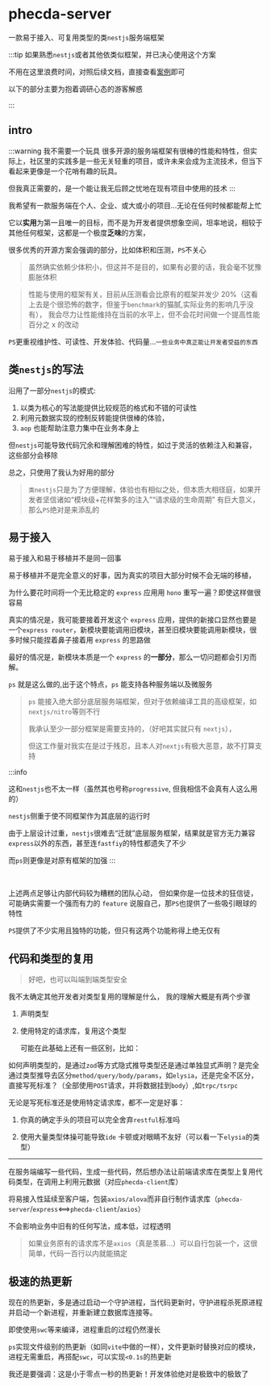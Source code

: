 # phecda-server

一款易于接入、可复用类型的类`nestjs`服务端框架

:::tip 
如果熟悉`nestjs`或者其他依类似框架，并已决心使用这个方案

不用在这里浪费时间，对照后续文档，直接查看[案例](https://github.com/fgsreally/phecda/tree/main/examples/server)即可

以下的部分主要为抱着调研心态的游客解惑

:::

## intro
:::warning 我不需要一个玩具
很多开源的服务端框架有很棒的性能和特性，但实际上，社区里的实践多是一些无关轻重的项目，或许未来会成为主流技术，但当下看起来更像是一个花哨有趣的玩具。

但我真正需要的，是一个能让我无后顾之忧地在现有项目中使用的技术
:::


我希望有一款服务端在个人、企业、或大或小的项目...无论在任何时候都能帮上忙

它以**实用**为第一且唯一的目标，而不是为开发者提供想象空间，坦率地说，相较于其他任何框架，这都是一个极度**乏味**的方案，


很多优秀的开源方案会强调的部分，比如体积和压测，`PS`不关心

> 虽然确实依赖少体积小，但这并不是目的，如果有必要的话，我会毫不犹豫膨胀体积

> 性能与使用的框架有关，目前从压测看会比原有的框架并发少 20%（这看上去是个很恐怖的数字，但鉴于`benchmark`的猫腻,实际业务的影响几乎没有），
我会尽力让性能维持在当前的水平上，但不会花时间做一个提高性能百分之 x 的改动

`PS`更重视维护性、可读性、开发体验、代码量...`一些业务中真正能让开发者受益的东西`

## 类`nestjs`的写法
沿用了一部分`nestjs`的模式:

1. 以类为核心的写法能提供比较规范的格式和不错的可读性
2. 利用元数据实现的控制反转能提供很棒的体验，
3. `aop` 也能帮助注意力集中在业务本身上

但`nestjs`可能导致代码冗余和理解困难的特性，如过于灵活的依赖注入和兼容，这些部分会移除

总之，只使用了我认为好用的部分

> `类nestjs`只是为了方便理解，体验也有相似之处，但本质大相径庭，如果开发者坚信诸如“模块级+花样繁多的注入”“请求级的生命周期” 有巨大意义，那么`PS`绝对是来添乱的



## 易于接入
易于接入和易于移植并不是同一回事

易于移植并不是完全意义的好事，因为真实的项目大部分时候不会无端的移植，

为什么要花时间将一个无比稳定的 `express` 应用用 `hono` 重写一遍？即使这样做很容易

真实的情况是，我可能要接着开发这个 `express` 应用，提供的新接口显然也要是一个`express router`，新模块要能调用旧模块，甚至旧模块要能调用新模块，很多时候只能捏着鼻子接着用 `express` 的思路做

最好的情况是，新模块本质是一个 `express` 的**一部分**，那么一切问题都会引刃而解。 

`ps` 就是这么做的,出于这个特点，`ps` 能支持各种服务端以及微服务


>`ps` 能接入绝大部分底层服务端框架，但对于依赖编译工具的高级框架，如 `nextjs/nitro`等则不行
>
> 我承认至少一部分框架是需要支持的，（好吧其实就只有 `nextjs`），
>
> 但这工作量对我实在是过于残忍，且本人对`nextjs`有极大恶意，故不打算支持

:::info

这和`nestjs`也不太一样（虽然其也号称`progressive`, 但我相信不会真有人这么用的）

`nestjs`侧重于使不同框架作为其底层的运行时

由于上层设计过重，`nestjs`很难去“迁就”底层服务框架，结果就是官方无力兼容`express`以外的东西，甚至连`fastfiy`的特性都遗失了不少

而`ps`则更像是对原有框架的加强
:::

<br>


上述两点足够让内部代码较为糟糕的团队心动，
但如果你是一位技术的狂信徒，可能确实需要一个强而有力的 `feature` 说服自己，那`PS`也提供了一些吸引眼球的特性

`PS`提供了不少实用且独特的功能，但只有这两个功能称得上绝无仅有

## 代码和类型的复用
> 好吧，也可以叫端到端类型安全

我不太确定其他开发者对类型复用的理解是什么，
我的理解大概是有两个步骤

1. 声明类型
2. 使用特定的请求库，复用这个类型

   可能在此基础上还有一些区别，比如：

如何声明类型的，是通过`zod`等方式隐式推导类型还是通过单独显式声明？是完全通过类型推导去区分`method/query/body/params`，如`elysia`，还是完全不区分，直接写死标准？（全部使用`POST`请求，并将数据挂到`body`）,如`trpc/tsrpc`

无论是写死标准还是使用特定请求库，都不一定是好事：

1. 你真的确定手头的项目可以完全舍弃`restful`标准吗

2. 使用大量类型体操可能导致`ide` 卡顿或对眼睛不友好（可以看一下`elysia`的类型）

---

在服务端编写一些代码，生成一些代码，然后想办法让前端请求库在类型上复用代码类型，在调用上利用元数据（对应`phecda-client`库）

将易接入性延续至客户端，包装`axios/alova`而非自行制作请求库（`phecda-server`/`express`<==>`phecda-client`/`axios`）


不会影响业务中旧有的任何写法，成本低，过程透明

> 如果业务原有的请求库不是`axios`（真是羡慕...）可以自行包装一个，这很简单，代码一百行以内就能搞定

## 极速的热更新

现在的热更新，多是通过启动一个守护进程，当代码更新时，守护进程杀死原进程并启动一个新进程，并重新建立数据库连接等。

即使使用`swc`等来编译，进程重启的过程仍然漫长

`ps`实现文件级别的热更新（如同`vite`中做的一样），文件更新时替换对应的模块，进程无需重启，再搭配`swc`，可以实现`<0.1s`的热更新

我还是要强调：这是小于零点一秒的热更新！开发体验绝对是极致中的极致了